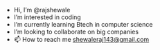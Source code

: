 -  Hi, I’m @rajshewale
-  I’m interested in coding
-  I’m currently learning Btech in computer science
-  I’m looking to collaborate on big companies
- 📫 How to reach me shewaleraj143@gmail.com

<!---
rajshewale/rajshewale is a ✨ special ✨ repository because its `README.md` (this file) appears on your GitHub profile.
You can click the Preview link to take a look at your changes.
--->
